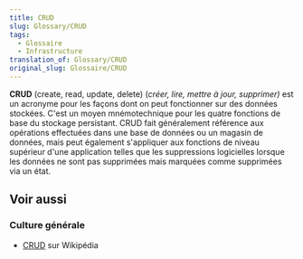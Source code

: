 ```yaml
---
title: CRUD
slug: Glossary/CRUD
tags:
  - Glossaire
  - Infrastructure
translation_of: Glossary/CRUD
original_slug: Glossaire/CRUD
---
```

**CRUD** (create, read, update, delete) (_créer, lire, mettre à jour, supprimer)_ est un acronyme pour les façons dont on peut fonctionner sur des données stockées. C'est un moyen mnémotechnique pour les quatre fonctions de base du stockage persistant. CRUD fait généralement référence aux opérations effectuées dans une base de données ou un magasin de données, mais peut également s'appliquer aux fonctions de niveau supérieur d'une application telles que les suppressions logicielles lorsque les données ne sont pas supprimées mais marquées comme supprimées via un état.

## Voir aussi

### Culture générale

- [CRUD](https://fr.wikipedia.org/wiki/CRUD) sur Wikipédia
